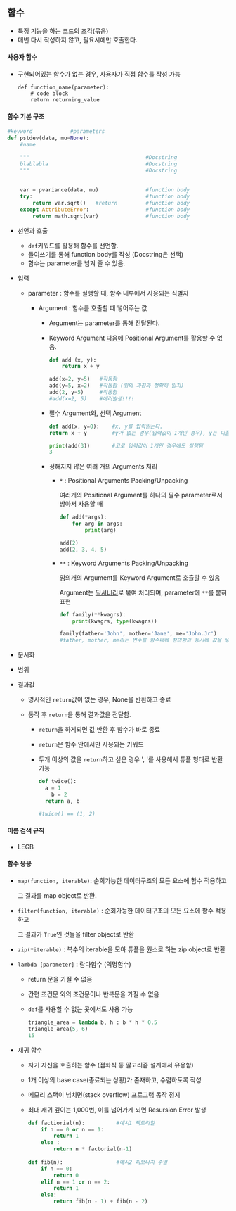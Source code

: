 ## 함수

- 특정 기능을 하는 코드의 조각(묶음)
- 매번 다시 작성하지 않고, 필요시에만 호출한다.



#### 사용자 함수

- 구현되어있는 함수가 없는 경우, 사용자가 직접 함수를 작성 가능

  ```
  def function_name(parameter):
      # code block
      return returning_value

#### 함수 기본 구조

```python
#keyword			#parameters
def pstdev(data, mu=None):
	#name

    """										#Docstring
    blablabla								#Docstring
    """										#Docstring
    
 
	var = pvariance(data, mu)   			#function body
    try:									#function body
        return var.sqrt()	#return			#function body
    except AttributeError:					#function body
        return math.sqrt(var)				#function body
```



- 선언과 호출
  - `def`키워드를 활용해 함수를 선언함.
  - 들여쓰기를 통해 function body를 작성 (Docstring은 선택)
  - 함수는 parameter를 넘겨 줄 수 있음.




- 입력
  - parameter : 함수를 실행할 때, 함수 내부에서 사용되는 식별자
  
  
    - Argument : 함수를 호출할 때 넣어주는 값
      - Argument는 parameter를 통해 전달된다.
      
      - Keyword Argument <u>다음에</u> Positional Argument를 활용할 수 없음.
      
        ```python
        def add (x, y):
            return x + y
        
        add(x=2, y=5)	#작동함
        add(y=5, x=2)   #작동함 (위의 과정과 정확히 일치)
        add(2, y=5)		#작동함
        #add(x=2, 5)	#에러발생!!!!
        ```
      - 필수 Argument와, 선택 Argument
      
        ```python
        def add(x, y=0):	#x, y를 입력받는다.
        return x + y		#y가 없는 경우(입력값이 1개인 경우), y는 디폴트 값을 가짐
        
        print(add(3))		#고로 입력값이 1개인 경우에도 실행됨
        3
        ```
      
      - 정해지지 않은 여러 개의 Arguments 처리
      
        - `*` : Positional Arguments Packing/Unpacking
        
            여러개의 Positional Argument를 하나의 필수 parameter로서 방아서 사용할 때
            
            ```python
            def add(*args):
                for arg in args:
                    print(arg)
            
            add(2)
            add(2, 3, 4, 5)
            ```
            
        - `**` : Keyword Arguments Packing/Unpacking
        
            임의개의 Argument를 Keyword Argument로 호출할 수 있음
        
            Argument는 <u>딕셔너리</u>로 묶여 처리되며, parameter에 `**`를 붙혀 표현
            
            ```python
            def family(**kwagrs):
                print(kwagrs, type(kwagrs))
            
            family(father='John', mother='Jane', me='John.Jr')
            #father, mother, me라는 변수를 함수내에 정의함과 동시에 값을 넣음
            ```
            
            
        
  


- 문서화




- 범위




- 결과값

  - 명시적인 `return`값이 없는 경우, None을 반환하고 종료

  - 동작 후 `return`을 통해 결과값을 전달함.

    - `return`을 하게되면 값 반환 후 함수가 바로 종료

    - `return`은 함수 안에서만 사용되는 키워드

    - 두개 이상의 값을 `return`하고 싶은 경우 ', '를 사용해서 튜플 형태로 반환 가능

      ```python
      def twice():
      	a = 1
          b = 2
      	return a, b
      
      #twice() == (1, 2)
      ```

#### 이름 검색 규칙

- LEGB



#### 함수 응용

- `map(function, iterable)`: 순회가능한 데이터구조의 모든 요소에 함수 적용하고

  그 결과를 map object로 반환.

- `filter(function, iterable)` : 순회가능한 데이터구조의 모든 요소에 함수 적용하고

  그 결과가 `True`인 것들을 filter object로 반환

- `zip(*iterable)` : 복수의 iterable을 모아 튜플을 원소로 하는 zip object로 반환

- `lambda [parameter]` : 람다함수 (익명함수)

  - return 문을 가질 수 없음

  - 간편 조건문 외의 조건문이나 반복문을 가질 수 없음

  - `def`를 사용할 수 없는 곳에서도 사용 가능

    ```python
    triangle_area = lambda b, h : b * h * 0.5
    triangle_area(5, 6)
    15

- 재귀 함수

  - 자기 자신을 호출하는 함수 (점화식 등 알고리즘 설계에서 유용함)

  - 1개 이상의 base case(종료되는 상황)가 존재하고, 수렴하도록 작성

  - 메모리 스택이 넘치면(stack overflow) 프로그램 동작 정지

  - 최대 재귀 깊이는 1,000번, 이를 넘어가게 되면 Resursion Error 발생

    ```python
    def factiorial(n):			#예시1 팩토리얼
        if n == 0 or n == 1:
            return 1
        else :
            return n * factorial(n-1)
        
    def fib(n):					#예시2 피보나치 수열
        if n == 0:
            return 0
        elif n == 1 or n == 2:
            return 1
        else:
            return fib(n - 1) + fib(n - 2)
